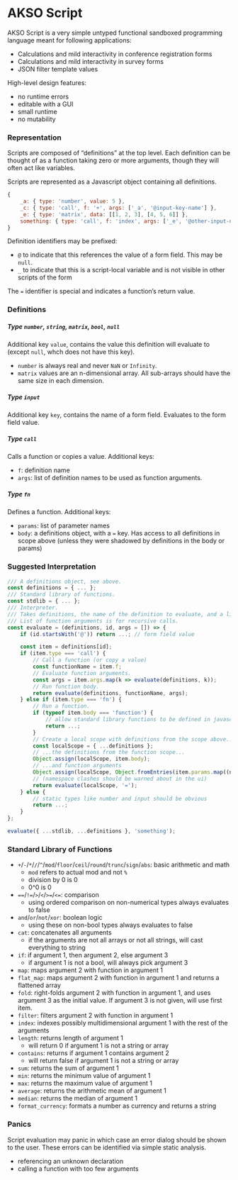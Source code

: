 # AKSO Script
AKSO Script is a very simple untyped functional sandboxed programming language meant for following applications:

- Calculations and mild interactivity in conference registration forms
- Calculations and mild interactivity in survey forms
- JSON filter template values

High-level design features:

- no runtime errors
- editable with a GUI
- small runtime
- no mutability

### Representation
Scripts are composed of “definitions” at the top level. Each definition can be thought of as a function taking zero or more arguments, though they will often act like variables.

Scripts are represented as a Javascript object containing all definitions.

```javascript
{
    _a: { type: 'number', value: 5 },
    _c: { type: 'call', f: '+', args: ['_a', '@input-key-name'] },
    _e: { type: 'matrix', data: [[1, 2, 3], [4, 5, 6]] },
    something: { type: 'call', f: 'index', args: ['_e', '@other-input-name', '_a'] },
}
```

Definition identifiers may be prefixed:

- `@` to indicate that this references the value of a form field. This may be `null`.
- `_` to indicate that this is a script-local variable and is not visible in other scripts of the form

The `=` identifier is special and indicates a function’s return value.

### Definitions
##### Type `number`, `string`, `matrix`, `bool`, `null`
Additional key `value`, contains the value this definition will evaluate to (except `null`, whch does not have this key).

- `number` is always real and never `NaN` or `Infinity`.
- `matrix` values are an n-dimensional array. All sub-arrays should have the same size in each dimension.

##### Type `input`
Additional key `key`, contains the name of a form field. Evaluates to the form field value.

##### Type `call`
Calls a function or copies a value. Additional keys:

- `f`: definition name
- `args`: list of definition names to be used as function arguments.

##### Type `fn`
Defines a function. Additional keys:

- `params`: list of parameter names
- `body`: a definitions object, with a `=` key. Has access to all definitions in scope above (unless they were shadowed by definitions in the body or params)

### Suggested Interpretation
```javascript
/// A definitions object, see above.
const definitions = { ... };
/// Standard library of functions.
const stdlib = { ... };
/// Interpreter.
/// Takes definitions, the name of the definition to evaluate, and a list of function arguments.
/// List of function arguments is for recursive calls.
const evaluate = (definitions, id, args = []) => {
    if (id.startsWith('@')) return ...; // form field value

    const item = definitions[id];
    if (item.type === 'call') {
        // Call a function (or copy a value)
        const functionName = item.f;
        // Evaluate function arguments.
        const args = item.args.map(k => evaluate(definitions, k));
        // Run function body.
        return evaluate(definitions, functionName, args);
    } else if (item.type === 'fn') {
        // Run a function.
        if (typeof item.body === 'function') {
            // allow standard library functions to be defined in javascript
            return ...;
        }
        // Create a local scope with definitions from the scope above...
        const localScope = { ...definitions };
        // ...the definitions from the function scope...
        Object.assign(localScope, item.body);
        // ...and function arguments
        Object.assign(localScope, Object.fromEntries(item.params.map((n, i) => [n, args[i]])));
        // (namespace clashes should be warned about in the ui)
        return evaluate(localScope, '=');
    } else {
        // static types like number and input should be obvious
        return ...;
    }
};

evaluate({ ...stdlib, ...definitions }, 'something');
```

### Standard Library of Functions
- `+`/`-`/`*`/`/`/`^`/`mod`/`floor`/`ceil`/`round`/`trunc`/`sign`/`abs`: basic arithmetic and math
    + `mod` refers to actual mod and not `%`
    + division by 0 is 0
    + 0^0 is 0
- `==`/`!=`/`>`/`<`/`>=`/`<=`: comparison
    + using ordered comparison on non-numerical types always evaluates to false
- `and`/`or`/`not`/`xor`: boolean logic
    + using these on non-bool types always evaluates to false
- `cat`: concatenates all arguments
    + if the arguments are not all arrays or not all strings, will cast everything to string
- `if`: if argument 1, then argument 2, else argument 3
    + if argument 1 is not a bool, will always pick argument 3
- `map`: maps argument 2 with function in argument 1
- `flat_map`: maps argument 2 with function in argument 1 and returns a flattened array
- `fold`: right-folds argument 2 with function in argument 1, and uses argument 3 as the initial value. If argument 3 is not given, will use first item.
- `filter`: filters argument 2 with function in argument 1
- `index`: indexes possibly multidimensional argument 1 with the rest of the arguments
- `length`: returns length of argument 1
    + will return 0 if argument 1 is not a string or array
- `contains`: returns if argument 1 contains argument 2
    + will return false if argument 1 is not a string or array
- `sum`: returns the sum of argument 1
- `min`: returns the minimum value of argument 1
- `max`: returns the maximum value of argument 1
- `average`: returns the arithmetic mean of argument 1
- `median`: returns the median of argument 1
- `format_currency`: formats a number as currency and returns a string

### Panics
Script evaluation may panic in which case an error dialog should be shown to the user. These errors can be identified via simple static analysis.

- referencing an unknown declaration
- calling a function with too few arguments
